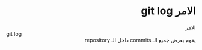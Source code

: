 # <div dir="rtl">الامر git log</div>

<div dir="rtl">
الامر
<div dir="ltr">
git log
</div>
يقوم بعرض جميع الـ commits داخل الـ repository
</div>